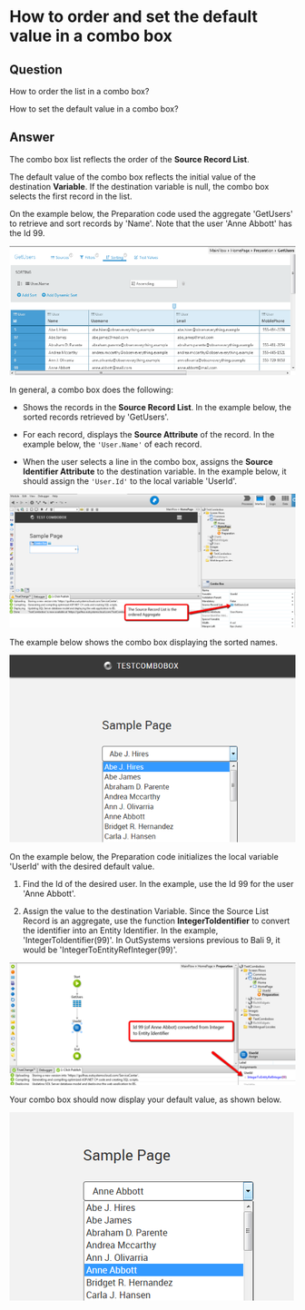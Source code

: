 # How to order and set the default value in a combo box

## Question

How to order the list in a combo box?

How to set the default value in a combo box?

## Answer

The combo box list reflects the order of the **Source Record List**.

The default value of the combo box reflects the initial value of the destination **Variable**. If the destination variable is null, the combo box selects the first record in the list.

On the example below, the Preparation code used the aggregate 'GetUsers' to retrieve and sort records by 'Name'. Note that the user 'Anne Abbott' has the Id 99.

![image alt text](images/How-to-order-and-set-the-default-value-in-a-combo-box_0.png)

In general, a combo box does the following:

* Shows the records in the **Source Record List**. In the example below, the sorted records retrieved by 'GetUsers'.

* For each record, displays the **Source Attribute** of the record. In the example below, the `'User.Name'` of each record.

* When the user selects a line in the combo box, assigns the **Source Identifier Attribute** to the destination variable. In the example below, it should assign the `'User.Id'` to the local variable 'UserId'.

![image alt text](images/How-to-order-and-set-the-default-value-in-a-combo-box_1.png)

The example below shows the combo box displaying the sorted names.

![image alt text](images/How-to-order-and-set-the-default-value-in-a-combo-box_2.png)

On the example below, the Preparation code initializes the local variable 'UserId' with the desired default value.

1. Find the Id of the desired user. In the example, use the Id 99 for the user 'Anne Abbott'.

2. Assign the value to the destination Variable. Since the Source List Record is an aggregate, use the function **IntegerToIdentifier** to convert the identifier into an Entity Identifier. In the example, 'IntegerToIdentifier(99)'. In OutSystems versions previous to Bali 9, it would be 'IntegerToEntityRefInteger(99)'.

![image alt text](images/How-to-order-and-set-the-default-value-in-a-combo-box_3.png)

Your combo box should now display your default value, as shown below.

![image alt text](images/How-to-order-and-set-the-default-value-in-a-combo-box_4.png)

